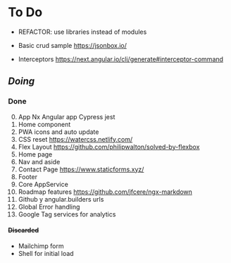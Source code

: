 # To Do

- REFACTOR: use libraries instead of modules

- Basic crud sample https://jsonbox.io/

- Interceptors https://next.angular.io/cli/generate#interceptor-command


## _Doing_


### Done

0. App Nx Angular app Cypress jest
1. Home component
2. PWA icons and auto update
3. CSS reset https://watercss.netlify.com/
4. Flex Layout https://github.com/philipwalton/solved-by-flexbox
5. Home page
6. Nav and aside
7. Contact Page https://www.staticforms.xyz/
8. Footer
9. Core AppService
10. Roadmap features https://github.com/jfcere/ngx-markdown
11. Github y angular.builders urls
12. Global Error handling
13. Google Tag services for analytics

#### ~~Discarded~~

- Mailchimp form
- Shell for initial load

